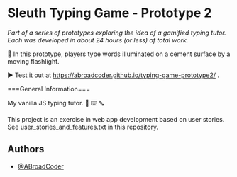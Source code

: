 #  Sleuth Typing Game - Prototype 2

_Part of a series of prototypes exploring the idea of a gamified typing tutor._
_Each was developed in about 24 hours (or less) of total work._

🔦 In this prototype, players type words illuminated on a cement surface by a moving flashlight.

▶️ Test it out at https://abroadcoder.github.io/typing-game-prototype2/ .

===General Information===

My vanilla JS typing tutor. 🍦 ⌨️ 🔤

This project is an exercise in web app development based on user stories.  See user_stories_and_features.txt in this repository.


## Authors

- [@ABroadCoder](https://www.github.com/ABroadCoder)

